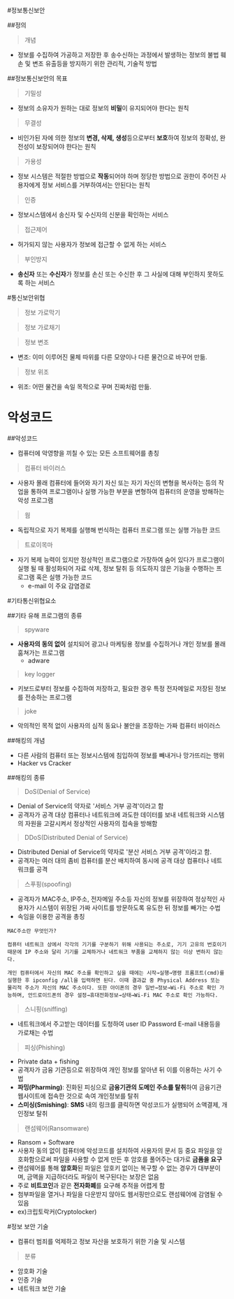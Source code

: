 #정보통신보안

##정의

> 개념

- 정보를 수집하여 가공하고 저장한 후 송수신하는 과정에서 발생하는 정보의 불법 훼손 및 변조 유출등을 방지하기 위한 관리적, 기술적 방법

##정보통신보안의 목표

> 기밀성

- 정보의 소유자가 원하는 대로 정보의 **비밀**이 유지되어야 한다는 원칙

> 무결성

- 비인가된 자에 의한 정보의 **변경, 삭제, 생성**등으로부터 **보호**하여 정보의 정확성, 완전성이 보장되어야 한다는 원칙

> 가용성

- 정보 시스템은 적절한 방법으로 **작동**되어야 하며 정당한 방법으로 권한이 주어진 사용자에게 정보 서비스를 거부하여서는 안된다는 원칙

> 인증

- 정보시스템에서 송신자 및 수신자의 신분을 확인하는 서비스

> 접근제어

- 허가되지 않는 사용자가 정보에 접근할 수 없게 하는 서비스

> 부인방지

- **송신자** 또는 **수신자**가 정보를 손신 또는 수신한 후 그 사실에 대해 부인하지 못하도록 하는 서비스

#통신보안위협

> 정보 가로막기

>정보 가로채기

>정보 변조

- 변조: 이미 이루어진 물체 따위를 다른 모양이나 다른 물건으로 바꾸어 만듦. 

> 정보 위조

- 위조: 어떤 물건을 속일 목적으로 꾸며 진짜처럼 만듦. 

# 악성코드

##악성코드

- 컴퓨터에 악영향을 끼칠 수 있는 모든 소프트웨어를 총칭

>컴퓨터 바이러스

- 사용자 몰래 컴퓨터에 들어와 자기 자신 또는 자기 자신의 변형을 복사하는 등의 작업을 통하여 프로그램이나 실행 가능한 부분을 변형하여 컴퓨터의 운영을 방해하는 악성 프로그램

>웜

- 독립적으로 자기 복제를 실행해 번식하는 컴퓨터 프로그램 또는 실행 가능한 코드

>트로이목마

- 자기 복제 능력이 있지만 정상적인 프로그램으로 가장하여 숨어 있다가 프로그램이 실행 될 때 활성화되어 자료 삭제, 정보 탈취 등 의도하지 않은 기능을 수행하는 프로그램 혹은 실행 가능한 코드
  - e-mail 이 주요 감염경로



#기타통신위협요소

##기타 유해 프로그램의 종류

> spyware

- **사용자의 동의 없이** 설치되어 광고나 마케팅용 정보를 수집하거나 개인 정보를 몰래 훔쳐가는 프로그램
  - adware

> key logger

- 키보드로부터 정보를 수집하여 저장하고, 필요한 경우 특정 전자메일로 저장된 정보를 전송하는 프로그램

> joke

- 악의적인 목적 없이 사용자의 심적 동요나 불안을 조장하는 가짜 컴퓨터 바이러스

##해킹의 개념 

- 다른 사람의 컴퓨터 또는 정보시스템에 침입하여 정보를 빼내거나 망가뜨리는 행위
- Hacker vs Cracker

##해킹의 종류

> DoS(Denial of Service)

- Denial of Service의 약자로 '서비스 거부 공격'이라고 함
- 공격자가 공격 대상 컴퓨터나 네트워크에 과도한 데이터를 보내 네트워크와 시스템의 자원을 고갈시켜서 정상적인 사용자의 접속을 방해함

> DDoS(Distributed Denial of Service)

- Distributed Denial of Service의 약자로 '분산 서비스 거부 공격'이라고 함.
- 공격자는 여러 대의 좀비 컴퓨터를 분산 배치하여 동시에 공격 대상 컴퓨터나 네트워크를 공격

> 스푸핑(spoofing)

- 공격자가 MAC주소, IP주소, 전자메일 주소등 자신의 정보를 위장하여 정상적인 사용자가 시스템이 위장된 가짜 사이트를 방문하도록 유도한 뒤 정보를 빼가는 수법 
- 속임을 이용한 공격을 총칭 

```
MAC주소란 무엇인가?

컴퓨터 네트워크 상에서 각각의 기기를 구분하기 위해 사용되는 주소로, 기기 고유의 번호이기 때문에 IP 주소와 달리 기기를 교체하거나 네트워크 부품을 교체하지 않는 이상 변하지 않는다.

개인 컴퓨터에서 자신의 MAC 주소를 확인하고 싶을 때에는 시작→실행→명령 프롬프트(cmd)를 실행한 후 ipconfig /all을 입력하면 된다. 이때 결과값 중 Physical Address 또는 물리적 주소가 자신의 MAC 주소이다. 또한 아이폰의 경우 일반→정보→Wi-Fi 주소로 확인 가능하며, 안드로이드폰의 경우 설정→휴대전화정보→상태→Wi-Fi MAC 주소로 확인 가능하다.
```

> 스니핑(sniffing)

- 네트워크에서 주고받는 데이터를 도청하여 user ID Password E-mail 내용등을 가로채는 수법

> 피싱(Phishing)

- Private data + fishing
- 공격자가 금융 기관등으로 위장하여 개인 정보를 알아낸 뒤 이를 이용하는 사기 수법
- **파밍(Pharming)**: 진화된 피싱으로 **금융기관의 도메인 주소를 탈취**하여 금융기관 웹사이트에 접속한 것으로 속여 개인정보를 탈취
- **스미싱(Smishing)**: **SMS** 내의 링크를 클릭하면 악성코드가 실행되어 소액결제, 개인정보 탈취

> 랜섬웨어(Ransomware)

- Ransom + Software
- 사용자 동의 없이 컴퓨터에 악성코드를 설치하여 사용자의 문서 등 중요 파일을 암호화함으로써 파일을 사용할 수 없게 만든 후 암호를 풀어주는 대가로 **금품을 요구**
- 랜섬웨어를 통해 **암호화**된 파일은 암호키 없이는 복구할 수 없는 경우가 대부분이며, 금액을 지급하더라도 파일이 복구된다는 보장은 없음
- 주로 **비트코인**과 같은 **전자화폐**를 요구해 추적을 어렵게 함
- 첨부파일을 열거나 파일을 다운받지 않아도 웹서핑만으로도 랜섬웨어에 감염될 수 있음
- ex)크립토락커(Cryptolocker)

#정보 보안 기술

- 컴퓨터 범죄를 억제하고 정보 자산을 보호하기 위한 기술 및 시스템

>분류

- 암호화 기술
- 인증 기술
- 네트워크 보안 기술


